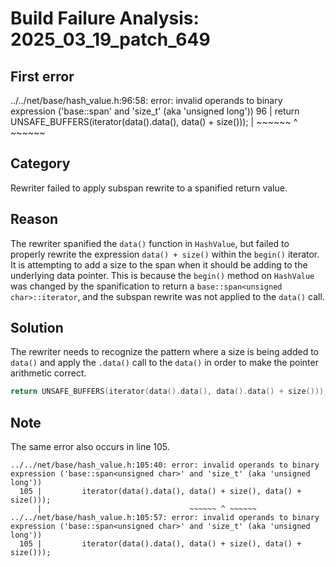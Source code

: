 # Build Failure Analysis: 2025_03_19_patch_649

## First error

../../net/base/hash_value.h:96:58: error: invalid operands to binary expression ('base::span<unsigned char>' and 'size_t' (aka 'unsigned long'))
   96 |     return UNSAFE_BUFFERS(iterator(data().data(), data() + size()));
      |                                                   ~~~~~~ ^ ~~~~~~

## Category
Rewriter failed to apply subspan rewrite to a spanified return value.

## Reason
The rewriter spanified the `data()` function in `HashValue`, but failed to properly rewrite the expression `data() + size()` within the `begin()` iterator. It is attempting to add a size to the span when it should be adding to the underlying data pointer. This is because the `begin()` method on `HashValue` was changed by the spanification to return a `base::span<unsigned char>::iterator`, and the subspan rewrite was not applied to the `data()` call.

## Solution
The rewriter needs to recognize the pattern where a size is being added to `data()` and apply the `.data()` call to the `data()` in order to make the pointer arithmetic correct.

```c++
return UNSAFE_BUFFERS(iterator(data().data(), data().data() + size()));
```

## Note
The same error also occurs in line 105.
```
../../net/base/hash_value.h:105:40: error: invalid operands to binary expression ('base::span<unsigned char>' and 'size_t' (aka 'unsigned long'))
  105 |         iterator(data().data(), data() + size(), data() + size()));
      |                                 ~~~~~~ ^ ~~~~~~
../../net/base/hash_value.h:105:57: error: invalid operands to binary expression ('base::span<unsigned char>' and 'size_t' (aka 'unsigned long'))
  105 |         iterator(data().data(), data() + size(), data() + size()));